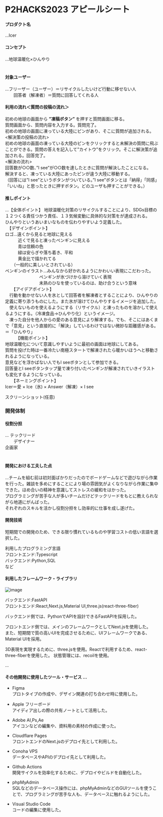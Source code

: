 # P2HACKS2023 アピールシート 
#### プロダクト名
...Icer  

#### コンセプト
...地球温暖化×ひんやり  
　　

#### 対象ユーザー
...フリーザー（ユーザー）＝リサイクルしたいけど行動に移せない人  
　　回答者（解凍者）＝質問に回答してくれる人  

#### 利用の流れ＜質問の投稿の流れ＞
初めの地球の画面から **”凍稿ボタン”** を押すと質問画面に移る。  
質問画面から、質問内容を入力する。質問完了。  
初めの地球の画面に凍っている大陸にピンがあり、そこに質問が追加される。  
<解決策の投稿の流れ>  
初めの地球の画面の凍っている大陸のピンをクリックすると未解決の質問に飛ぶことができる。質問の答えを記入して”カイトウ”をクリック。そこに解決策が追加される。回答完了。  
<解決の流れ>  
回答数が○○数、”I see”が○○数を達したときに質問が解決したことになる。  
解決すると、凍っている大陸にあったピンが違う大陸に移動する。  
（回答には”I see”というボタンがついている。”I see”ボタンとは「納得」「同感」「いいね」と思ったときに押すボタン。どのユーザも押すことができる。）  

#### 推しポイント
...【全体ポイント】
地球温暖化対策のリサイクルすることにより、SDGs目標の１２つくる責任つかう責任、１３気候変動に具体的な対策をが達成される。  
ひんやりというあいまいなものを伝わりやすいよう定義した。  
　【デザインポイント】　  
ロゴ...遠くから見ると地球に見える  
　　　近くで見ると凍ったペンギンに見える  
　　　青は信頼の色  
　　　緑は安らぎや落ち着き、平和  
　　　黄金比で描かれてる  
　　（一般的に美しいとされている）  
ペンギンのイラスト...みんなから好かれるようにかわいい表現にこだわった。  
　　　　　　　　ペンギンが氷づけから溶けていく表現  
　　　　　　　　未熟のひなを使っているのは、助け合うという意味  
　　【アイデアポイント】  
　行動を動かせない人を氷として回答者を解凍者とすることにより、ひんやりの定義に寄り添うものにした。また氷が溶けてひんやりするイメージを追加した。  
　使えないものを使えるようにする（リサイクル）と凍ったものを溶かして使えるようにする。（冷凍食品→ひんやり化）というイメージ。  
　凍った自分を他人からの愛のある意見により解凍する。でも、そこにはあくまで「意見」という直接的に「解決」しているわけではない微妙な距離感がある。＝「ひんやり」  
　　　【機能ポイント】  
地球温暖化について意識しやすいように最初の画面は地球にしてある。  
質問を投げた時は一番冷たい南極スタートで解凍されたら暖かいほうへと移動されるようになっている。  
意見などを浮かばない人でもI seeボタンとして参加できる。  
回答量とI seeボタンタップ量で凍り付いたペンギンが解凍されていきイラストも変化するようになっている。  
　　【ネーミングポイント】  
Icer＝愛 × Ice（氷) × Answer（解凍）× I see   

スクリーンショット(任意)  

### 開発体制
#### 役割分担
... テックリード  
　　デザイナー　  
       企画家  
　　
#### 開発における工夫した点  
...チームを組む前は初対面ばかりだったのでボードゲームなどで遊びながら作業を行った。雑談を多めにすることにより場の雰囲気がよくなりながら作業に集中できた。ほめ合いの精神を意識してストレスの緩和をはかった。  
プログラミングが苦手な人が多いチームだけどテックリードをもとに教えられながら地道にがんばった。  
それぞれのスキルを活かし役割分担をし効率的に仕事を成し遂げた。  

#### 開発技術
短期間での開発のため、できる限り慣れているものや学習コストの低い言語を選択した。  

利用したプログラミング言語  
フロントエンド:Typescript  
バックエンド:Python,SQL  
など  

#### 利用したフレームワーク・ライブラリ
![image](https://github.com/p2hacks2023/pre-10/assets/49752462/e7e512c0-982b-408b-9a3a-43ec09e19267)  

バックエンド:FastAPI  
フロントエンド:React,Next.js,Material UI,three.js(react-three-fiber)  

バックエンド側では、PythonでAPIを設計できるFastAPIを採用した。  

フロントエンド側では、メインのフレームワークとしてNext.jsを使用した。  
また、短期間で質の高いUIを完成させるために、UIフレームワークである、Material UIを採用。  

3D表現を実現するために、three.jsを使用。Reactで利用するため、react-three-fiberを使用した。
状態管理には、recoilを使用。



...

#### その他開発に使用したツール・サービス ...
- Figma  
プロトタイプの作成や、デザイン関連の打ち合わせ時に使用した。
- Apple フリーボード  
アイディア出しの際の共有ノートとして活用した。
- Adobe AI,Ps,Ae  
アイコンなどの編集や、資料用の素材の作成に使った。


- Cloudflare Pages  
フロントエンドのNext.jsのデプロイ先として利用した。
- Conoha VPS  
データベースやAPIのデプロイ先として利用した。
- Github Actions  
開発サイクルを効率化するために、デプロイやビルドを自動化した。
- phpMyAdmin  
SQLなどのデータベース操作には、phpMyAdminなどのGUIツールを使うことで、プログラミングが苦手な人も、データベースに触れるようにした。  
- Visual Studio Code  
コードの編集に使用した。

